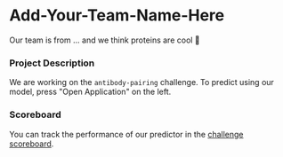 # Add-Your-Team-Name-Here

Our team is from ... and we think proteins are cool 🙌

### Project Description
We are working on the `antibody-pairing` challenge.
To predict using our model, press "Open Application" on the left. 

### Scoreboard
You can track the performance of our predictor in the [challenge scoreboard](https://biolib.com/biohackathon/antibody-pairing-scoreboard/).
